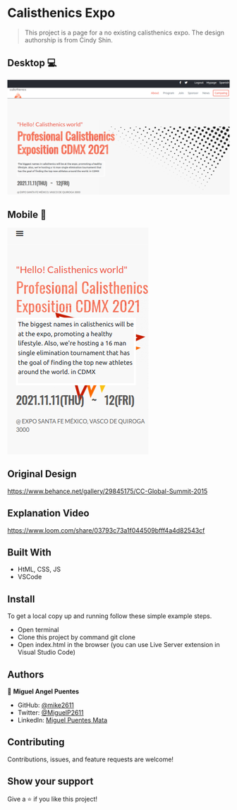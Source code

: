 # Calisthenics Expo

>  This project is a page for a no existing calisthenics expo. The design authorship is from Cindy Shin.

## Desktop 💻
![screenshot](images/ssDesktop.png)


## Mobile 📱
![screenshot](images/ssMobile.png)

## Original Design 
https://www.behance.net/gallery/29845175/CC-Global-Summit-2015

## Explanation Video
https://www.loom.com/share/03793c73a1f044509bfff4a4d82543cf
 
## Built With

- HtML, CSS, JS
- VSCode

## Install

To get a local copy up and running follow these simple example steps.
- Open terminal
- Clone this project by command git clone
- Open index.html in the browser (you can use Live Server extension in Visual Studio Code)

## Authors

👤 **Miguel Angel Puentes**
- GitHub: [@mike2611](https://github.com/mike2611)
- Twitter: [@MiguelP2611](https://twitter.com/MiguelP2611)
- LinkedIn: [Miguel Puentes Mata](https://linkedin.com/in/miguel-puentes-mata-90a562139/)

## Contributing

Contributions, issues, and feature requests are welcome!

## Show your support

Give a ⭐️ if you like this project!

